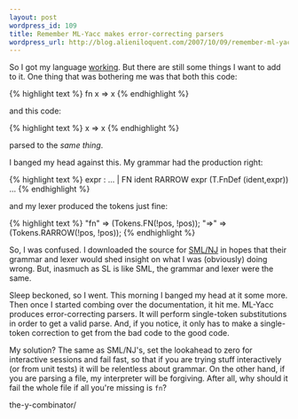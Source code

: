 ```yaml
---
layout: post
wordpress_id: 109
title: Remember ML-Yacc makes error-correcting parsers
wordpress_url: http://blog.alieniloquent.com/2007/10/09/remember-ml-yacc-makes-error-correcting-parsers/
---
```

So I got my language [working][1]. But there are still some things I want to
add to it. One thing that was bothering me was that both this code:

{% highlight text %}
fn x => x
{% endhighlight %}

and this code:

{% highlight text %}
x => x
{% endhighlight %}

parsed to the _same thing_.

I banged my head against this. My grammar had the production right:

{% highlight text %}
expr : ...
     | FN ident RARROW expr (T.FnDef (ident,expr))
     ...
{% endhighlight %}

and my lexer produced the tokens just fine:

{% highlight text %}
<INITIAL> "fn" => (Tokens.FN(!pos, !pos));
<INITIAL> "=>" => (Tokens.RARROW(!pos, !pos));
{% endhighlight %}

So, I was confused. I downloaded the source for [SML/NJ][2] in hopes that
their grammar and lexer would shed insight on what I was (obviously) doing
wrong. But, inasmuch as SL is like SML, the grammar and lexer were the same.

Sleep beckoned, so I went. This morning I banged my head at it some more. Then
once I started combing over the documentation, it hit me. ML-Yacc produces
error-correcting parsers. It will perform single-token substitutions in order
to get a valid parse. And, if you notice, it only has to make a single-token
correction to get from the bad code to the good code.

My solution? The same as SML/NJ's, set the lookahead to zero for interactive
sessions and fail fast, so that if you are trying stuff interactively (or from
unit tests) it will be relentless about grammar. On the other hand, if you are
parsing a file, my interpreter will be forgiving. After all, why should it
fail the whole file if all you're missing is `fn`?

   [1]: http://blog.alieniloquent.com/2007/10/08/samuels-lambda-and-
the-y-combinator/

   [2]: http://smlnj.org

